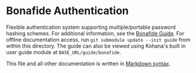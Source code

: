 # Bonafide Authentication

Flexible authentication system supporting multiple/portable password hashing schemes. For additional information, see the [Bonafide Guide](https://github.com/shadowhand/bonafide/wiki). For offline documentation access, run `git submodule update --init guide` from within this directory. The guide can also be viewed using Kohana's built in user guide module at `BASE_URL/guide/bonafide`.

This file and all other documentation is written in [Markdown syntax](http://daringfireball.net/projects/markdown/syntax).
